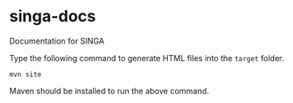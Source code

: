 # singa-docs

Documentation for SINGA

Type the following command to generate HTML files into the `target` folder.

    mvn site

Maven should be installed to run the above command.
